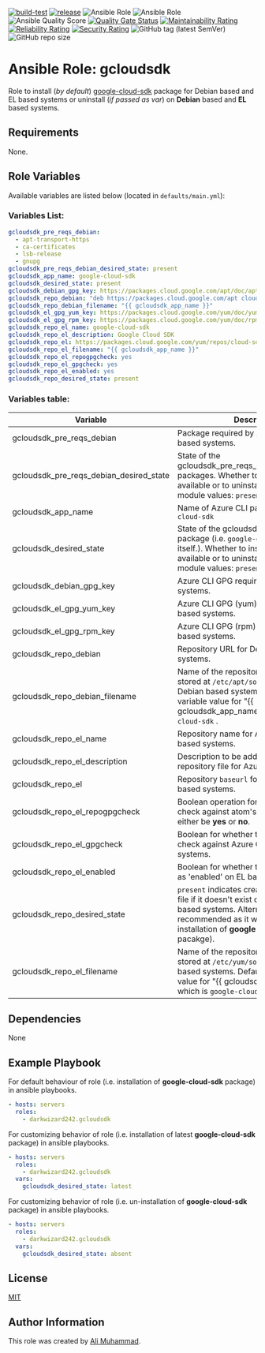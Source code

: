 [![build-test](https://github.com/darkwizard242/ansible-role-gcloudsdk/workflows/build-and-test/badge.svg?branch=master)](https://github.com/darkwizard242/ansible-role-gcloudsdk/actions?query=workflow%3Abuild-and-test) [![release](https://github.com/darkwizard242/ansible-role-gcloudsdk/workflows/release/badge.svg)](https://github.com/darkwizard242/ansible-role-gcloudsdk/actions?query=workflow%3Arelease) ![Ansible Role](https://img.shields.io/ansible/role/46261?color=dark%20green%20) ![Ansible Role](https://img.shields.io/ansible/role/d/46261?label=role%20downloads) ![Ansible Quality Score](https://img.shields.io/ansible/quality/46261?label=ansible%20quality%20score) [![Quality Gate Status](https://sonarcloud.io/api/project_badges/measure?project=ansible-role-gcloudsdk&metric=alert_status)](https://sonarcloud.io/dashboard?id=ansible-role-gcloudsdk) [![Maintainability Rating](https://sonarcloud.io/api/project_badges/measure?project=ansible-role-gcloudsdk&metric=sqale_rating)](https://sonarcloud.io/dashboard?id=ansible-role-gcloudsdk) [![Reliability Rating](https://sonarcloud.io/api/project_badges/measure?project=ansible-role-gcloudsdk&metric=reliability_rating)](https://sonarcloud.io/dashboard?id=ansible-role-gcloudsdk) [![Security Rating](https://sonarcloud.io/api/project_badges/measure?project=ansible-role-gcloudsdk&metric=security_rating)](https://sonarcloud.io/dashboard?id=ansible-role-gcloudsdk) ![GitHub tag (latest SemVer)](https://img.shields.io/github/tag/darkwizard242/ansible-role-gcloudsdk?label=release) ![GitHub repo size](https://img.shields.io/github/repo-size/darkwizard242/ansible-role-gcloudsdk?color=orange&style=flat-square)

# Ansible Role: gcloudsdk

Role to install (_by default_) [google-cloud-sdk](https://cloud.google.com/sdk) package for Debian based and EL based systems or uninstall (_if passed as var_) on **Debian** based and **EL** based systems.

## Requirements

None.

## Role Variables

Available variables are listed below (located in `defaults/main.yml`):

### Variables List:

```yaml
gcloudsdk_pre_reqs_debian:
  - apt-transport-https
  - ca-certificates
  - lsb-release
  - gnupg
gcloudsdk_pre_reqs_debian_desired_state: present
gcloudsdk_app_name: google-cloud-sdk
gcloudsdk_desired_state: present
gcloudsdk_debian_gpg_key: https://packages.cloud.google.com/apt/doc/apt-key.gpg
gcloudsdk_repo_debian: "deb https://packages.cloud.google.com/apt cloud-sdk main"
gcloudsdk_repo_debian_filename: "{{ gcloudsdk_app_name }}"
gcloudsdk_el_gpg_yum_key: https://packages.cloud.google.com/yum/doc/yum-key.gpg
gcloudsdk_el_gpg_rpm_key: https://packages.cloud.google.com/yum/doc/rpm-package-key.gpg
gcloudsdk_repo_el_name: google-cloud-sdk
gcloudsdk_repo_el_description: Google Cloud SDK
gcloudsdk_repo_el: https://packages.cloud.google.com/yum/repos/cloud-sdk-el7-x86_64
gcloudsdk_repo_el_filename: "{{ gcloudsdk_app_name }}"
gcloudsdk_repo_el_repogpgcheck: yes
gcloudsdk_repo_el_gpgcheck: yes
gcloudsdk_repo_el_enabled: yes
gcloudsdk_repo_desired_state: present
```

### Variables table:

Variable                                | Description
--------------------------------------- | -------------------------------------------------------------------------------------------------------------------------------------------------------------------------------------------------------------------
gcloudsdk_pre_reqs_debian               | Package required by Azure CLI on Debain based systems.
gcloudsdk_pre_reqs_debian_desired_state | State of the gcloudsdk_pre_reqs_debian_desired_state packages. Whether to install, verify if available or to uninstall (i.e. ansible apt module values: `present`, `latest`, or `absent`)
gcloudsdk_app_name                      | Name of Azure CLI package i.e. `google-cloud-sdk`
gcloudsdk_desired_state                 | State of the gcloudsdk_app_name package (i.e. `google-cloud-sdk` package itself.). Whether to install, verify if available or to uninstall (i.e. ansible apt module values: `present`, `latest`, or `absent`)
gcloudsdk_debian_gpg_key                | Azure CLI GPG required on Debian based systems.
gcloudsdk_el_gpg_yum_key                | Azure CLI GPG (yum) required on EL based systems.
gcloudsdk_el_gpg_rpm_key                | Azure CLI GPG (rpm) required on EL based systems.
gcloudsdk_repo_debian                   | Repository URL for Debian based systems.
gcloudsdk_repo_debian_filename          | Name of the repository file that will be stored at `/etc/apt/sources.list.d/` on Debian based systems. Defaults to the variable value for "{{ gcloudsdk_app_name }}" which is `google-cloud-sdk` .
gcloudsdk_repo_el_name                  | Repository name for Azure CLI on EL based systems.
gcloudsdk_repo_el_description           | Description to be added in EL based repository file for Azure CLI.
gcloudsdk_repo_el                       | Repository `baseurl` for Azure CLI on EL based systems.
gcloudsdk_repo_el_repogpgcheck          | Boolean operation for performing gpg check against atom's repository gpg. Can either be **yes** or **no**.
gcloudsdk_repo_el_gpgcheck              | Boolean for whether to perform gpg check against Azure CLI on EL based systems.
gcloudsdk_repo_el_enabled               | Boolean for whether to set Azure CLI repo as 'enabled' on EL based systems.
gcloudsdk_repo_desired_state            | `present` indicates creating the repository file if it doesn't exist on Debian or EL based systems. Alternative is `absent` (not recommended as it will prevent from installation of **google-cloud-sdk** pacakge).
gcloudsdk_repo_el_filename              | Name of the repository file that will be stored at `/etc/yum/sources.list.d/` on EL based systems. Defaults to the variable value for "{{ gcloudsdk_app_name }}" which is `google-cloud-sdk` .

## Dependencies

None

## Example Playbook

For default behaviour of role (i.e. installation of **google-cloud-sdk** package) in ansible playbooks.

```yaml
- hosts: servers
  roles:
    - darkwizard242.gcloudsdk
```

For customizing behavior of role (i.e. installation of latest **google-cloud-sdk** package) in ansible playbooks.

```yaml
- hosts: servers
  roles:
    - darkwizard242.gcloudsdk
  vars:
    gcloudsdk_desired_state: latest
```

For customizing behavior of role (i.e. un-installation of **google-cloud-sdk** package) in ansible playbooks.

```yaml
- hosts: servers
  roles:
    - darkwizard242.gcloudsdk
  vars:
    gcloudsdk_desired_state: absent
```

## License

[MIT](https://github.com/darkwizard242/ansible-role-gcloudsdk/blob/master/LICENSE)

## Author Information

This role was created by [Ali Muhammad](https://www.alimuhammad.dev/).
